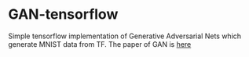 # GAN-tensorflow

Simple tensorflow implementation of Generative Adversarial Nets which generate MNIST data from TF.
The paper of GAN is [here](https://arxiv.org/pdf/1406.2661.pdf)
